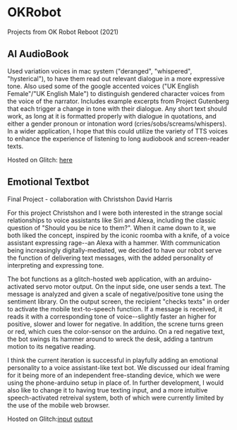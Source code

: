 # OKRobot
Projects from OK Robot Reboot (2021)

## AI AudioBook

Used variation voices in mac system ("deranged", "whispered", "hysterical"), to have them read out relevant dialogue in a more expressive tone. Also used some of the google accented voices ("UK English Female"/"UK English Male") to distinguish gendered character voices from the voice of the narrator. Includes example excerpts from Project Gutenberg that each trigger a change in tone with their dialogue. Any short text should work, as long at it is formatted properly with dialogue in quotations, and either a gender pronoun or intonation word (cries/sobs/screams/whispers). In a wider application, I hope that this could utilize the variety of TTS voices to enhance the experience of listening to long audiobook and screen-reader texts. <br>

Hosted on Glitch: [here](https://ai-audiobook.glitch.me/)

## Emotional Textbot
Final Project - collaboration with Christshon David Harris <br>

For this project Christshon and I were both interested in the strange social relationships to voice assistants like Siri and Alexa, including the classic question of "Should you be nice to them?". When it came down to it, we both liked the concept, inspired by the iconic roomba with a knife, of a voice assistant expressing rage--an Alexa with a hammer. With communication being increasingly digitally-mediated, we decided to have our robot serve the function of delivering text messages, with the added personality of interpreting and expressing tone.  <br>

The bot functions as a glitch-hosted web application, with an arduino-activated servo motor output. On the input side, one user sends a text. The message is analyzed and given a scale of negative/positive tone using the sentiment library. On the output screen, the recipient "checks texts" in order to activate the mobile text-to-speech function. If a message is received, it reads it with a corresponding tone of voice--slightly faster an higher for positive, slower and lower for negative. In addition, the screne turns green or red, which cues the color-sensor on the arduino. On a red negative text, the bot swings its hammer around to wreck the desk, adding a tantrum motion to its negative reading. <br>

I think the current iteration is successful in playfully adding an emotional personality to a voice assistant-like text bot. We discussed our ideal framing for it being more of an independent free-standing device, which we were using the phone-arduino setup in place of. In further development, I would also like to change it to having true texting input, and a more intuitive speech-activated retreival system, both of which were currently limited by the use of the mobile web browser. <br>

Hosted on Glitch:[input](https://emotional-textbot.glitch.me/) [output](https://emotional-textbot.glitch.me/output)
